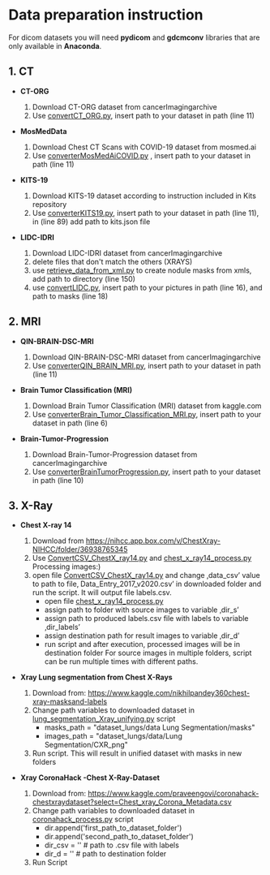 # **Data preparation instruction**
For dicom datasets you will need **pydicom** and **gdcmconv** libraries that are only available in
**Anaconda**.

## 1. CT
* **CT-ORG**
  1. Download CT-ORG dataset from cancerImagingarchive
  2. Use [convertCT_ORG.py](./Train_dataset/CT/convertCT_ORG.py), insert path to your dataset in path (line 11)

* **MosMedData**
  1. Download Chest CT Scans with COVID-19 dataset from mosmed.ai
  2.  Use [converterMosMedAiCOVID.py](./Train_dataset/CT/converterMosMedAiCOVID.py) , insert path to your dataset in path (line 11)

* **KITS-19**
  1. Download KITS-19 dataset according to instruction included in Kits repository
  2. Use [converterKITS19.py](./Train_dataset/CT/converterKITS19.py), insert path to your dataset in path (line 11), in (line 89)
add path to kits.json file

* **LIDC-IDRI**
  1. Download LIDC-IDRI dataset from cancerImagingarchive
  2. delete files that don't match the others (XRAYS)
  3. use [retrieve_data_from_xml.py](./Train_dataset/CT/retrieve_data_from_xml.py) to create nodule masks from xmls, add path to directory (line 150)
  4. use [convertLIDC.py](./Train_dataset/CT/convertLIDC.py), insert path to your pictures in path (line 16), and path to masks (line 18)

## 2. MRI
* **QIN-BRAIN-DSC-MRI**
  1. Download QIN-BRAIN-DSC-MRI dataset from cancerImagingarchive
  2. Use [converterQIN_BRAIN_MRI.py](./Train_dataset/MRI/converterQIN_BRAIN_MRI.py), insert path to your dataset in path (line 11)

* **Brain Tumor Classification (MRI)**
  1. Download Brain Tumor Classification (MRI) dataset from kaggle.com
  2.   Use [converterBrain_Tumor_Classification_MRI.py](./Train_dataset/MRI/converterBrain_Tumor_Classification_MRI.py), insert path to your dataset in path (line 6)

* **Brain-Tumor-Progression**
  1. Download Brain-Tumor-Progression dataset from cancerImagingarchive
  2. Use [converterBrainTumorProgression.py](./Train_dataset/MRI/converterBrainTumorProgression.py), insert path to your dataset in path (line 10)

## 3. X-Ray
* **Chest X-ray 14**
  1. Download from https://nihcc.app.box.com/v/ChestXray-NIHCC/folder/36938765345
  2. Use [ConvertCSV_ChestX_ray14.py](./Train_dataset/X_Ray/ConvertCSV_ChestX_ray14.py) and [chest_x_ray14_process.py](./Train_dataset/X_Ray/chest_x_ray14_process.py) Processing images:)
  3. open file [ConvertCSV_ChestX_ray14.py](./Train_dataset/X_Ray/ConvertCSV_ChestX_ray14.py) and change ‚data_csv’ value to path to file‚ Data_Entry_2017_v2020.csv’ in downloaded folder and run the script. It will output file labels.csv.
      - open file [chest_x_ray14_process.py](./Train_dataset/X_Ray/chest_x_ray14_process.py)
      - assign path to folder with source images to variable ‚dir_s’
      - assign path to produced labels.csv file with labels to variable ‚dir_labels’
      - assign destination path for result images to variable ‚dir_d’
      - run script and after execution, processed images will be in destination folder For source images in multiple folders, script can be run multiple times with different paths.

* **Xray Lung segmentation from Chest X-Rays**
  1. Download from: https://www.kaggle.com/nikhilpandey360chest-xray-masksand-labels
  2. Change path variables to downloaded dataset in [lung_segmentation_Xray_unifying.py](./Train_dataset/X_Ray/lung_segmentation_Xray_unifying.py) script
      - masks_path = "dataset_lungs/data Lung Segmentation/masks"
      - images_path = "dataset_lungs/data/Lung Segmentation/CXR_png"
  3. Run script. This will result in unified dataset with masks in new folders

* **Xray CoronaHack -Chest X-Ray-Dataset**
  1. Download from: https://www.kaggle.com/praveengovi/coronahack-chestxraydataset?select=Chest_xray_Corona_Metadata.csv
  2. Change path variables to downloaded dataset in [coronahack_process.py](./Train_dataset/X_Ray/coronahack_process.py) script
      - dir.append('first_path_to_dataset_folder')
      - dir.append('second_path_to_dataset_folder')
      - dir_csv = '' # path to .csv file with labels
      - dir_d = '' # path to destination folder
  3. Run Script
